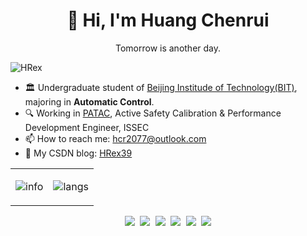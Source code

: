 <h1 align=center>👋 Hi, I'm Huang Chenrui</a></h2>

<!--
**HRex39/HRex39** is a ✨ _special_ ✨ repository because its `README.md` (this file) appears on your GitHub profile.

Here are some ideas to get you started:

- 🔭 I’m currently working on ...
- 🌱 I’m currently learning ...
- 👯 I’m looking to collaborate on ...
- 🤔 I’m looking for help with ...
- 💬 Ask me about ...
- 📫 How to reach me: ...
- 😄 Pronouns: ...
- ⚡ Fun fact: ...
-->


<p align=center>
  Tomorrow is another day.
</p>

![HRex](https://visitor-badge.glitch.me/badge?page_id=HRex39)  

* 🏛️ Undergraduate student of [Beijing Institude of Technology(BIT)](https://english.bit.edu.cn/), majoring in **Automatic Control**.
* 🔍 Working in [PATAC](http://www.patac.com.cn/EN/index.html?v=10087), Active Safety Calibration & Performance Development Engineer, ISSEC  
* 📫 How to reach me: hcr2077@outlook.com
* 🌱 My CSDN blog: [HRex39](https://blog.csdn.net/weixin_47047999?spm=1000.2115.3001.5343)
<!--* 🌟 Personal Website: [https://xiabee.cn](https://xiabee.cn)-->


<!--table-->
<div align="center">
<table border="0">
<td>
  
![info](https://github-readme-stats.vercel.app/api?username=HRex39&show_icons=true&hide_border=true&count_private=true&hide=prs&theme=&bg_color=00000000)

</td>
  
<td>

![langs](https://github-readme-stats.vercel.app/api/top-langs/?username=HRex39&theme=&layout=compact&hide_border=true&bg_color=00000000)

</td>
</table>
</div>
<!--table end-->

<p align="left"><strong><samp></samp></strong></p><p align="center">
    <samp>
      <img src="https://img.shields.io/badge/C-a8b9cc.svg?&style=for-the-badge&logo=c&logoColor=black">
      <img src="https://img.shields.io/badge/c++-00599C.svg?&style=for-the-badge&logo=c%2b%2b&logoColor=white">
      <img src="https://img.shields.io/badge/python-3776AB.svg?&style=for-the-badge&logo=python&logoColor=white">
      <img src="https://img.shields.io/badge/markdown-48ac98.svg?&style=for-the-badge&logo=markdown&logoColor=white">
      <img src="https://img.shields.io/badge/VS%20Code-007ACC.svg?&style=for-the-badge&logo=visual-studio-code&logoColor=white">
      <img src="https://img.shields.io/badge/PATAC-007ACC.svg?&style=for-the-badge&logo=generalmotors&logoColor=white">
    </samp>
    <br>
</p><p align="right"><strong><samp></samp></strong></p>
